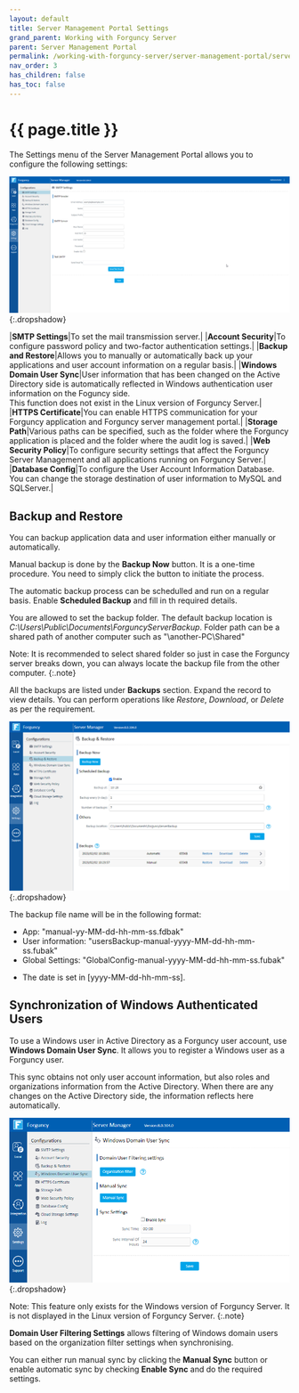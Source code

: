 ```yaml
---
layout: default
title: Server Management Portal Settings
grand_parent: Working with Forguncy Server
parent: Server Management Portal
permalink: /working-with-forguncy-server/server-management-portal/server-management-portal-settings/
nav_order: 3
has_children: false
has_toc: false
---
```


# {{ page.title }}

The Settings menu of the Server Management Portal allows you to configure the following settings:

![forguncy-server-manager-settings](/assets/images/product-images/forguncy-server-manager-settings.png)
{:.dropshadow}

|**SMTP Settings**|To set the mail transmission server.|
|**Account Security**|To configure password policy and two-factor authentication settings.|
|**Backup and Restore**|Allows you to manually or automatically back up your applications and user account information on a regular basis.|
|**Windows Domain User Sync**|User information that has been changed on the Active Directory side is automatically reflected in Windows authentication user information on the Foguncy side. <br/> This function does not exist in the Linux version of Forguncy Server.|
|**HTTPS Certificate**|You can enable HTTPS communication for your Forguncy application and Forguncy server management portal.|
|**Storage Path**|Various paths can be specified, such as the folder where the Forguncy application is placed and the folder where the audit log is saved.|
|**Web Security Policy**|To configure security settings that affect the Forguncy Server Management and all applications running on Forguncy Server.|
|**Database Config**|To configure the User Account Information Database. You can change the storage destination of user information to MySQL and SQLServer.|

## Backup and Restore 

You can backup application data and user information either manually or automatically. 

Manual backup is done by the **Backup Now** button. It is a one-time procedure. You need to simply click the button to initiate the process. 

The automatic backup process can be schedulled and run on a regular basis. Enable **Scheduled Backup** and fill in th required details. 

You are allowed to set the backup folder. The default backup location is *C:\Users\Public\Documents\ForguncyServerBackup*. Folder path can be a shared path of another computer such as "\\another-PC\Shared\"

Note: It is recommended to select shared folder so just in case the Forguncy server breaks down, you can always locate the backup file from the other computer.
{:.note}

All the backups are listed under **Backups** section. Expand the record to view details. You can perform operations like *Restore*, *Download*, or *Delete* as per the requirement. 

![forguncy-server-manager-backup](/assets/images/product-images/forguncy-server-manager-backup.png)
{:.dropshadow}

The backup file name will be in the following format:

- App: "manual-yy-MM-dd-hh-mm-ss.fdbak"
- User information: "usersBackup-manual-yyyy-MM-dd-hh-mm-ss.fubak"
- Global Settings: "GlobalConfig-manual-yyyy-MM-dd-hh-mm-ss.fubak"

* The date is set in [yyyy-MM-dd-hh-mm-ss].

## Synchronization of Windows Authenticated Users

To use a Windows user in Active Directory as a Forguncy user account, use **Windows Domain User Sync**. It allows you to register a Windows user as a Forguncy user.

This sync obtains not only user account information, but also roles and organizations information from the Active Directory. When there are any changes on the Active Directory side, the information reflects here automatically.

![forguncy-server-manager-windows-domain-user-sync](/assets/images/product-images/forguncy-server-manager-windows-domain-user-sync.png)
{:.dropshadow}

Note: This feature only exists for the Windows version of Forguncy Server. It is not displayed in the Linux version of Forguncy Server.
{:.note}

**Domain User Filtering Settings** allows filtering of Windows domain users based on the organization filter settings when synchronising.

You can either run manual sync by clicking the **Manual Sync** button or enable automatic sync by checking **Enable Sync** and do the required settings.



